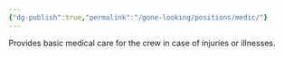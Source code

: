 ```yaml
---
{"dg-publish":true,"permalink":"/gone-looking/positions/medic/"}
---
```


Provides basic medical care for the crew in case of injuries or illnesses.